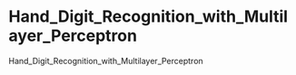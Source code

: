 # Hand_Digit_Recognition_with_Multilayer_Perceptron
Hand_Digit_Recognition_with_Multilayer_Perceptron
